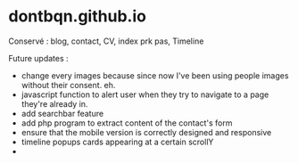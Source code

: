 # dontbqn.github.io

Conservé : blog, contact, CV, index prk pas, Timeline

Future updates : 
  - change every images because since now I've been using people images without their consent. eh.
  - javascript function to alert user when they try to navigate to a page they're already in.
  - add searchbar feature 
  - add php program to extract content of the contact's form
  - ensure that the mobile version is correctly designed and responsive
  - timeline popups cards appearing at a certain scrollY
  - 
